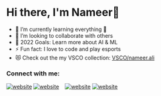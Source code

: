 # Hi there, I'm Nameer👋 

- 🌱 I’m currently learning everything 🤣
- 👯 I’m looking to collaborate with others
- 🥅 2022 Goals: Learn more about AI & ML
- ⚡ Fun fact: I love to code and play esports
- 😻 Check out the my VSCO collection: [VSCO/nameer.ali](https://vsco.co/nameerali/gallery)

### Connect with me:

[![website](./img/linkedin-light.svg)](https://www.linkedin.com/in/syednameerali#gh-light-mode-only)
[![website](./img/linkedin-dark.svg)](https://www.linkedin.com/in/syednameerali#gh-dark-mode-only)
&nbsp;&nbsp;
[![website](./img/instagram-light.svg)](https://www.instagram.com/nameer.ali#gh-light-mode-only)
[![website](./img/instagram-dark.svg)](https://www.instagram.com/nameer.ali#gh-dark-mode-only)


[instagram]: https://www.instagram.com/nameer.ali/
[linkedin]: https://www.linkedin.com/in/syednameerali/

